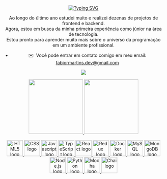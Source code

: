 
<div style="display: inline_block" align="center">
<a href="https://git.io/typing-svg"><img src="https://readme-typing-svg.demolab.com?font=Fira+Code&pause=1000&color=03179F&background=7C53FF00&width=435&lines=Ol%C3%A1%2C+meu+nome+%C3%A9+Fabio!;Seja+muito+bem+vindo(a)!" alt="Typing SVG" /></a>


Ao longo do último ano estudei muito e realizei dezenas de projetos de frontend e backend.
<br>
Agora, estou em busca da minha primeira experiência como júnior na área de tecnologia.
<br>
Estou pronto para aprender muito mais sobre o universo da programação em um ambiente profissional.

* ✉️  Você pode entrar em contato comigo em meu email: [fabiormartins.dev@gmail.com](mailto:fabiormartins.dev@gmail.com)


<a href="https://www.linkedin.com/in/fabio-r-martins/" target="_blank"><img src="https://img.shields.io/badge/-LinkedIn-%230077B5?style=for-the-badge&logo=linkedin&logoColor=white" target="_blank"></a>
  

  <a href="https://github.com/FabioRMartins">
   <img height="170em" weight='100em' src="https://github-readme-stats.vercel.app/api?username=FabioRMartins&show_icons=true&theme=merko&include_all_commits=true&count_private=true"/>
   <img height="170em" weight='100em' src="https://github-readme-stats.vercel.app/api/top-langs/?username=FabioRMartins&layout=compact&langs_count=6&theme=tokyonight"/>
    

 <div style="display: inline_block" align= 'center'><br>
  <img src="https://cdn.worldvectorlogo.com/logos/html-1.svg" alt="HTML5 logo" width="50px" height="50px" /> 
  <img src="https://cdn.worldvectorlogo.com/logos/css-3.svg" alt="CSS logo" width="50px" height="50px" />
  <img src="https://cdn.worldvectorlogo.com/logos/logo-javascript.svg" alt="Javascript logo" width="50px" height="50px" />
  <img src="https://cdn.worldvectorlogo.com/logos/typescript.svg" alt="TypeScript logo" width="50px" height="50px" />
  <img src="https://cdn.worldvectorlogo.com/logos/react-2.svg" alt="React logo" width="50px" height="50px" />
  <img src="https://cdn.worldvectorlogo.com/logos/redux.svg" alt="Redux logo" width="50px" height="50px" /> 
  <img src="https://cdn.worldvectorlogo.com/logos/docker.svg" alt="Docker logo" width="50px" height="50px" /> 
  <img src="https://cdn.worldvectorlogo.com/logos/mysql-6.svg" alt="MySQL logo" width="50px" height="50px" /> 
  <img src="https://cdn.worldvectorlogo.com/logos/mongodb-icon-1.svg" alt="MongoDB logo" width="50px" height="50px" />
  <img src="https://cdn.worldvectorlogo.com/logos/nodejs-1.svg" alt="Node.js logo" width="50px" height="50px" /> 
  <img src="https://cdn.worldvectorlogo.com/logos/python-5.svg" alt="Python logo" width="50px" height="50px" /> 
  <img src="https://cdn.worldvectorlogo.com/logos/mocha-1.svg" alt="Mocha logo" width="50px" height="50px" />
  <img src="https://cdn.worldvectorlogo.com/logos/chai.svg" alt="Chai logo" width="50px" height="50px" />
</div>

</div>
<!--
**FabioRMartins/FabioRMartins** is a ✨ _special_ ✨ repository because its `README.md` (this file) appears on your GitHub profile.

Here are some ideas to get you started:

- 🔭 I’m currently working on ...
- 🌱 I’m currently learning ...
- 👯 I’m looking to collaborate on ...
- 🤔 I’m looking for help with ...
- 💬 Ask me about ...
- 📫 How to reach me: ...
- 😄 Pronouns: ...
- ⚡ Fun fact: ...
-->
